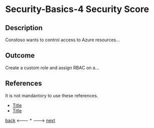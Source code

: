 # Security-Basics-4 Security Score

## Description

Constoso wants to control access to Azure resources...


## Outcome

Create a custom role and assign RBAC on a...


## References

It is not mandantory to use these references.

- [Title](Link)
- [Title](Link)


[back](./security-basics-3.md) <--- * ---> [next](./security-basics-5.md)

